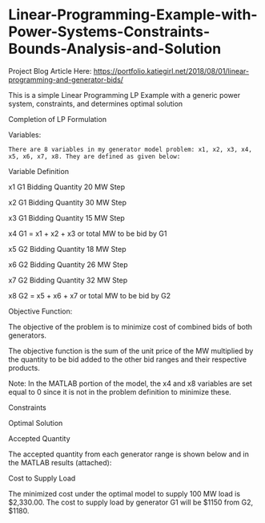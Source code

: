 # Linear-Programming-Example-with-Power-Systems-Constraints-Bounds-Analysis-and-Solution

Project Blog Article Here: https://portfolio.katiegirl.net/2018/08/01/linear-programming-and-generator-bids/

This is a simple Linear Programming LP Example with a generic power system, constraints, and determines optimal solution

Completion of LP Formulation

Variables:

	There are 8 variables in my generator model problem: x1, x2, x3, x4, x5, x6, x7, x8. They are defined as given below:
  
Variable	Definition

x1	G1 Bidding Quantity 20 MW Step

x2	G1 Bidding Quantity 30 MW Step

x3	G1 Bidding Quantity 15 MW Step

x4	G1 = x1 + x2 + x3 or total MW to be bid by G1

x5	G2 Bidding Quantity 18 MW Step

x6	G2 Bidding Quantity 26 MW Step 

x7	G2 Bidding Quantity 32 MW Step

x8	G2 = x5 + x6 + x7 or total MW to be bid by G2



Objective Function:

The objective of the problem is to minimize cost of combined bids of both generators.

The objective function is the sum of the unit price of the MW multiplied by the quantity to be bid added to the other bid ranges and their respective products.

Note: In the MATLAB portion of the model, the x4 and x8 variables are set equal to 0 since it is not in the problem definition to minimize these.

Constraints  

Optimal Solution

Accepted Quantity

The accepted quantity from each generator range is shown below and in the MATLAB results (attached):


Cost to Supply Load

The minimized cost under the optimal model  to supply 100 MW load is $2,330.00. The cost to supply load by generator G1 will be $1150 from G2, $1180.


